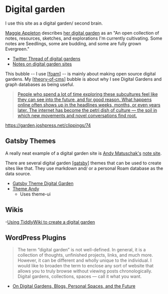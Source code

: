 # Digital garden

I use this site as a digital garden/ second brain.

[Maggie Appleton](https://maggieappleton.com/) describes [her digital garden](https://maggieappleton.com/garden/) as an "An open collection of notes, resources, sketches, and explorations I'm currently cultivating. Some notes are Seedlings, some are budding, and some are fully grown Evergreen."

- [Twitter Thread of digital gardens](https://twitter.com/Mappletons/status/1250532315459194880?s=09
)
- [Notes on digital garden sites](https://jborichevskiy.com/posts/patch-notes-v4/)

This bubble -- I use [[foam]] -- is mainly about making open source digital gardens. My [[theory-of-cms]] bubble is about why I see Digital Gardens and graph databases as being useful.

>[People who spend a lot of time exploring these subcultures feel like they can see into the future, and for good reason. What happens online often shows up in the headlines weeks, months, or even years later. The internet has become the petri dish of culture — the soil in which new movements and novel conversations find root.](https://aaronzlewis.com/2020/07/07/the-garden-of-forking-memes)

https://garden.joshpress.net/clippings/74



## Gatsby Themes

A really neat example of a digital garden site is [Andy Matuschak's](http://andymatuschak.org/) [note site](https://notes.andymatuschak.org/).

There are several digital garden [[gatsby]] themes that can be used to create sites like that. They use markdown and/ or a personal Roam database as the data source.

-  [Gatsby Theme Digital Garden](https://github.com/mathieudutour/gatsby-digital-garden)
- [Theme Andy](https://github.com/aravindballa/gatsby-theme-andy)
  - Uses theme-ui

## Wikis

 -[Using TiddlyWiki to create a digital garden](https://learnawesome.org/digitalgardensetup)

## WordPress Plugins

> The term “digital garden” is not well-defined. In general, it is a collection of thoughts, unfinished projects, links, and much more. However, it can be different and wholly unique to the individual. I would like to broaden the term to enclose any sort of website that allows you to truly browse without viewing posts chronologically. Digital gardens, collections, spaces — call it what you want.
- [On Digital Gardens, Blogs, Personal Spaces, and the Future](https://wptavern.com/on-digital-gardens-blogs-personal-spaces-and-the-future)



[//begin]: # "Autogenerated link references for markdown compatibility"
[foam]: foam "Foam Bubble"
[theory-of-cms]: theory-of-cms "Theory of Content Management Systems"
[gatsby]: gatsby "Gatsby"
[//end]: # "Autogenerated link references"

